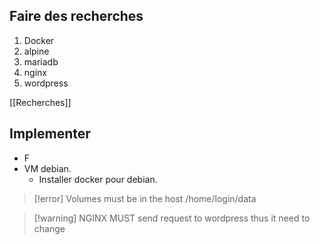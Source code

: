 ## Faire des recherches
1. Docker
2. alpine
3.  mariadb 
4. nginx
5. wordpress

[[Recherches]]

## Implementer 
- F
- VM debian.
	- Installer docker pour debian.


>[!error] Volumes must be in the host /home/login/data

>[!warning] NGINX MUST send request to wordpress thus it need to change




